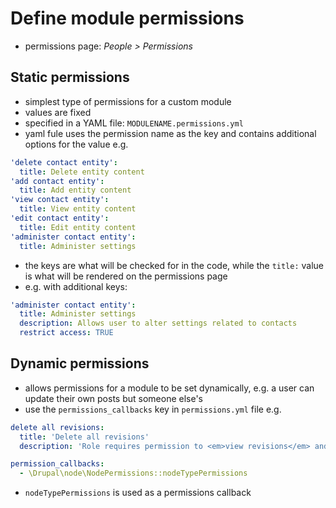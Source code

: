 # Define module permissions

- permissions page: *People > Permissions*

## Static permissions

- simplest type of permissions for a custom module
- values are fixed
- specified in a YAML file: `MODULENAME.permissions.yml`
- yaml fule uses the permission name as the key and contains additional options for the value e.g.

```yml
'delete contact entity':
  title: Delete entity content
'add contact entity':
  title: Add entity content
'view contact entity':
  title: View entity content
'edit contact entity':
  title: Edit entity content
'administer contact entity':
  title: Administer settings
```

- the keys are what will be checked for in the code, while the `title:` value is what will be rendered on the permissions page
- e.g. with additional keys:

```yml
'administer contact entity':
  title: Administer settings
  description: Allows user to alter settings related to contacts
  restrict access: TRUE
```

## Dynamic permissions

- allows permissions for a module to be set dynamically, e.g. a user can update their own posts but someone else's
- use the `permissions_callbacks` key in `permissions.yml` file e.g.

```yml
delete all revisions:
  title: 'Delete all revisions'
  description: 'Role requires permission to <em>view revisions</em> and <em>delete rights</em> for nodes in question or <em>administer nodes</em>.'

permission_callbacks:
  - \Drupal\node\NodePermissions::nodeTypePermissions
```

- `nodeTypePermissions` is used as a permissions callback
